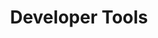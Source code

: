 ---
title: Developer Tools
description: All the tools you need for Weaverse Hydrogen, all in one place. Build faster, build better.
order: 4
---